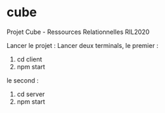 # cube
Projet Cube - Ressources Relationnelles RIL2020

Lancer le projet :
Lancer deux terminals, le premier : 
1. cd client
2. npm start

le second : 
1. cd server
2. npm start
